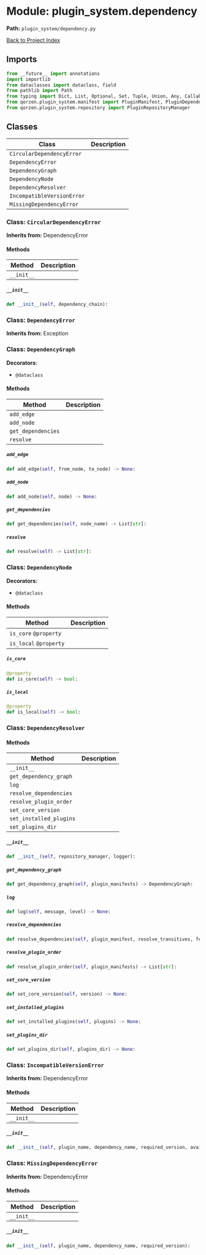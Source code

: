 # Module: plugin_system.dependency

**Path:** `plugin_system/dependency.py`

[Back to Project Index](../../index.md)

## Imports
```python
from __future__ import annotations
import importlib
from dataclasses import dataclass, field
from pathlib import Path
from typing import Dict, List, Optional, Set, Tuple, Union, Any, Callable
from qorzen.plugin_system.manifest import PluginManifest, PluginDependency
from qorzen.plugin_system.repository import PluginRepositoryManager
```

## Classes

| Class | Description |
| --- | --- |
| `CircularDependencyError` |  |
| `DependencyError` |  |
| `DependencyGraph` |  |
| `DependencyNode` |  |
| `DependencyResolver` |  |
| `IncompatibleVersionError` |  |
| `MissingDependencyError` |  |

### Class: `CircularDependencyError`
**Inherits from:** DependencyError

#### Methods

| Method | Description |
| --- | --- |
| `__init__` |  |

##### `__init__`
```python
def __init__(self, dependency_chain):
```

### Class: `DependencyError`
**Inherits from:** Exception

### Class: `DependencyGraph`
**Decorators:**
- `@dataclass`

#### Methods

| Method | Description |
| --- | --- |
| `add_edge` |  |
| `add_node` |  |
| `get_dependencies` |  |
| `resolve` |  |

##### `add_edge`
```python
def add_edge(self, from_node, to_node) -> None:
```

##### `add_node`
```python
def add_node(self, node) -> None:
```

##### `get_dependencies`
```python
def get_dependencies(self, node_name) -> List[str]:
```

##### `resolve`
```python
def resolve(self) -> List[str]:
```

### Class: `DependencyNode`
**Decorators:**
- `@dataclass`

#### Methods

| Method | Description |
| --- | --- |
| `is_core` `@property` |  |
| `is_local` `@property` |  |

##### `is_core`
```python
@property
def is_core(self) -> bool:
```

##### `is_local`
```python
@property
def is_local(self) -> bool:
```

### Class: `DependencyResolver`

#### Methods

| Method | Description |
| --- | --- |
| `__init__` |  |
| `get_dependency_graph` |  |
| `log` |  |
| `resolve_dependencies` |  |
| `resolve_plugin_order` |  |
| `set_core_version` |  |
| `set_installed_plugins` |  |
| `set_plugins_dir` |  |

##### `__init__`
```python
def __init__(self, repository_manager, logger):
```

##### `get_dependency_graph`
```python
def get_dependency_graph(self, plugin_manifests) -> DependencyGraph:
```

##### `log`
```python
def log(self, message, level) -> None:
```

##### `resolve_dependencies`
```python
def resolve_dependencies(self, plugin_manifest, resolve_transitives, fetch_missing) -> List[Tuple[(str, str, bool)]]:
```

##### `resolve_plugin_order`
```python
def resolve_plugin_order(self, plugin_manifests) -> List[str]:
```

##### `set_core_version`
```python
def set_core_version(self, version) -> None:
```

##### `set_installed_plugins`
```python
def set_installed_plugins(self, plugins) -> None:
```

##### `set_plugins_dir`
```python
def set_plugins_dir(self, plugins_dir) -> None:
```

### Class: `IncompatibleVersionError`
**Inherits from:** DependencyError

#### Methods

| Method | Description |
| --- | --- |
| `__init__` |  |

##### `__init__`
```python
def __init__(self, plugin_name, dependency_name, required_version, available_version):
```

### Class: `MissingDependencyError`
**Inherits from:** DependencyError

#### Methods

| Method | Description |
| --- | --- |
| `__init__` |  |

##### `__init__`
```python
def __init__(self, plugin_name, dependency_name, required_version):
```
